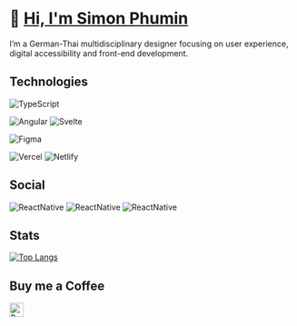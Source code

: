 # 👋 [Hi, I'm Simon Phumin](https://www.youtube.com/watch?v=dQw4w9WgXcQ)

I’m a German-Thai multidisciplinary designer focusing on user experience, digital accessibility and front-end development.

## Technologies

![TypeScript](https://img.shields.io/badge/typescript-%23007ACC.svg?style=for-the-badge&logo=typescript&logoColor=white)

![Angular](https://img.shields.io/badge/Angular-DD0031?style=for-the-badge&logo=angular&logoColor=white) ![Svelte](https://img.shields.io/badge/Svelte-4A4A55?style=for-the-badge&logo=svelte&logoColor=FF3E00)

![Figma](https://img.shields.io/badge/Figma-F24E1E?style=for-the-badge&logo=figma&logoColor=white)

![Vercel](https://img.shields.io/badge/vercel-%23000000.svg?style=for-the-badge&logo=vercel&logoColor=white) ![Netlify](https://img.shields.io/badge/netlify-%23000000.svg?style=for-the-badge&logo=netlify&logoColor=#00C7B7)

## Social

![ReactNative](https://img.shields.io/badge/LinkedIn-blue?style=for-the-badge&logo=linkedin&logoColor=white)
![ReactNative](https://img.shields.io/badge/Twitter-blue?style=for-the-badge&logo=twitter&logoColor=white)
![ReactNative](https://img.shields.io/badge/Instagram-E4405F?style=for-the-badge&logo=instagram&logoColor=white)

## Stats

[![Top Langs](https://github-readme-stats-git-masterrstaa-rickstaa.vercel.app/api/top-langs/?username=simonphumin&layout=compact&theme=gotham)](https://github.com/anuraghazra/github-readme-stats)

## Buy me a Coffee

<p><a href="https://www.buymeacoffee.com/simonphumin"> <img align="left" src="https://cdn.buymeacoffee.com/buttons/v2/default-yellow.png" height="25" alt="Buy me a coffee logo" /></a></p><br><br>